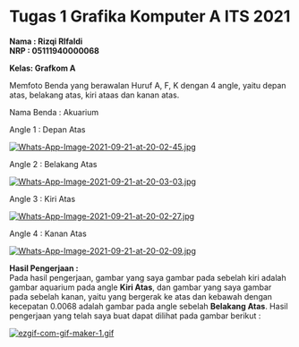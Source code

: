 # Tugas 1 Grafika Komputer A ITS 2021
<b>
Nama : Rizqi RIfaldi
<br>
NRP  : 05111940000068
  
Kelas: Grafkom A 
</b>

Memfoto Benda yang berawalan Huruf A, F, K dengan 4 angle, yaitu depan atas, belakang atas, kiri ataas dan kanan atas.

Nama Benda : Akuarium

Angle 1 : Depan Atas

[![Whats-App-Image-2021-09-21-at-20-02-45.jpg](https://i.postimg.cc/Sx7h1B5s/Whats-App-Image-2021-09-21-at-20-02-45.jpg)](https://postimg.cc/tsTwYM9Q)

Angle 2 : Belakang Atas

[![Whats-App-Image-2021-09-21-at-20-03-03.jpg](https://i.postimg.cc/BvbJ8hYn/Whats-App-Image-2021-09-21-at-20-03-03.jpg)](https://postimg.cc/nXyyg1fy)

Angle 3 : Kiri Atas

[![Whats-App-Image-2021-09-21-at-20-02-27.jpg](https://i.postimg.cc/d3YM9nBd/Whats-App-Image-2021-09-21-at-20-02-27.jpg)](https://postimg.cc/jwZkxHBd)

Angle 4 : Kanan Atas

[![Whats-App-Image-2021-09-21-at-20-02-09.jpg](https://i.postimg.cc/TwnFhg6P/Whats-App-Image-2021-09-21-at-20-02-09.jpg)](https://postimg.cc/S2NDvXj0)


<b>Hasil Pengerjaan : </b><br>
Pada hasil pengerjaan, gambar yang saya gambar pada sebelah kiri adalah gambar aquarium pada angle <b>Kiri Atas</b>, dan gambar yang saya gambar pada sebelah kanan, yaitu yang bergerak ke atas dan kebawah dengan kecepatan 0.0068 adalah gambar pada angle sebelah <b>Belakang Atas</b>. 
Hasil pengerjaan yang telah saya buat dapat dilihat pada gambar berikut :

[![ezgif-com-gif-maker-1.gif](https://i.postimg.cc/Vkg5vZjz/ezgif-com-gif-maker-1.gif)](https://postimg.cc/ZW9JDc7Q)

